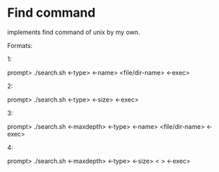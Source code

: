 # Find command

implements find command of unix by my own.

Formats:

1:

prompt> ./search.sh <path> <-type> <flag> <-name> <file/dir-name> <-exec> <command>
  
2:  

prompt> ./search.sh <path> <-type> <flag> <-size> <-exec> <command>

3:

prompt> ./search.sh <path> <-maxdepth><num> <-type> <flag> <-name> <file/dir-name> <-exec> <command>
  
4:  

prompt> ./search.sh <path> <-maxdepth><num> <-type> <flag> <-size> < > <-exec> <command>

